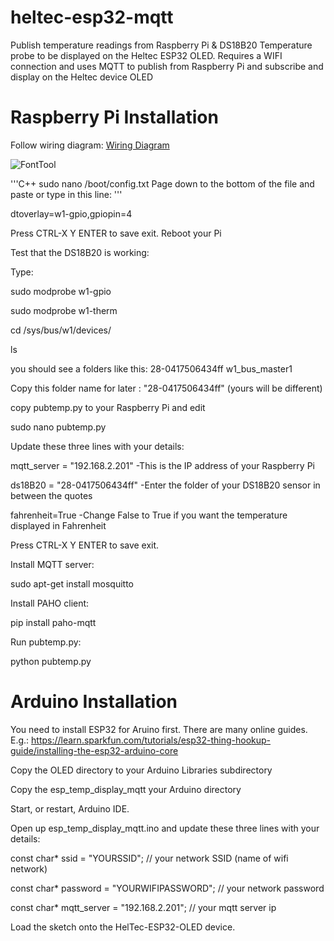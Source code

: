 # heltec-esp32-mqtt
Publish temperature readings from Raspberry Pi &amp; DS18B20 Temperature probe to be displayed on the Heltec ESP32 OLED. Requires a WIFI connection and uses MQTT to publish from Raspberry Pi and subscribe and display on the Heltec device OLED

# Raspberry Pi Installation

Follow wiring diagram: <a href="http://goo.gl/zYhm6f">Wiring Diagram</a>

![FontTool](https://github.com/squix78/esp8266-oled-ssd1306/raw/master/resources/FontTool.png)

'''C++
sudo nano /boot/config.txt 
Page down to the bottom of the file and paste or type in this line:
'''

dtoverlay=w1-gpio,gpiopin=4

Press CTRL-X Y ENTER to save exit. 
Reboot your Pi

Test that the DS18B20 is working:

Type:
 
sudo modprobe w1-gpio

sudo modprobe w1-therm

cd /sys/bus/w1/devices/

ls 

you should see a folders like this:
28-0417506434ff  w1_bus_master1

Copy this folder name for later  : "28-0417506434ff" (yours will be different)

copy pubtemp.py to your Raspberry Pi and edit

sudo nano pubtemp.py

Update these three lines with your details:


mqtt_server = "192.168.2.201" -This is the IP address of your Raspberry Pi

ds18B20 = "28-0417506434ff"   -Enter the folder of your DS18B20 sensor in between the quotes

fahrenheit=True  			          -Change False to True if you want the temperature displayed in Fahrenheit


Press CTRL-X Y ENTER to save exit. 

Install MQTT server:

sudo apt-get install mosquitto

Install PAHO client:

pip install paho-mqtt

Run pubtemp.py:

python pubtemp.py

# Arduino Installation

You need to install ESP32 for Aruino first. There are many online guides. E.g.: https://learn.sparkfun.com/tutorials/esp32-thing-hookup-guide/installing-the-esp32-arduino-core

Copy the OLED directory to your Arduino Libraries subdirectory

Copy the esp_temp_display_mqtt your Arduino directory 

Start, or restart, Arduino IDE.

Open up esp_temp_display_mqtt.ino and update these three lines with your details:


const char* ssid     = "YOURSSID";          // your network SSID (name of wifi network)

const char* password = "YOURWIFIPASSWORD";     // your network password

const char* mqtt_server = "192.168.2.201"; // your mqtt server ip


Load the sketch onto the HelTec-ESP32-OLED device. 






